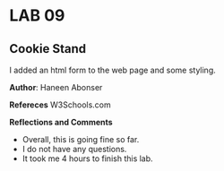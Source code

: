 # LAB 09

## Cookie Stand 

I added an html form to the web page and some styling.


**Author**: Haneen Abonser

**Refereces**
W3Schools.com

**Reflections and Comments**
- Overall, this is going fine so far.
- I do not have any questions.
- It took me 4 hours to finish this lab.
